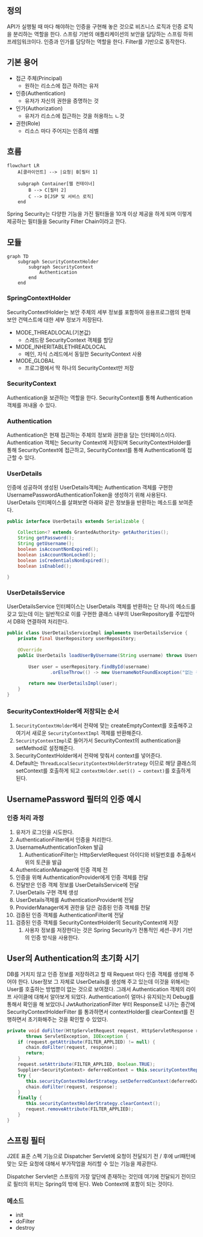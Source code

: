 ## 정의
API가 실행될 때 마다 해야하는 인증을 구현해 놓은 것으로 비즈니스 로직과 인증 로직을 분리하는 역할을 한다.
스프링 기반의 애플리케이션의 보안을 담당하는 스프링 하위 프레임워크이다. 
인증과 인가를 담당하는 역할을 한다.
Filter를 기반으로 동작한다.

## 기본 용어
- 접근 주체(Principal)
	- 원하는 리소스에 접근 하려는 유저
- 인증(Authentication)
	- 유저가 자신의 권한을 증명하는 것
- 인가(Authorization)
	- 유저가 리소스에 접근하는 것을 허용하느 ㄴ것
- 권한(Role)
	- 리소스 마다 주어지는 인증의 레벨

## 흐름
```mermaid 
flowchart LR
	A[클라이언트] --> |요청| B[필터 1]

	subgraph Container[웹 컨테이너]
		B --> C[필터 2]
		C --> D[JSP 및 서비스 로직]
	end
```

Spring Security는 다양한 기능을 가진 필터들을 10개 이상 제공을 하게 되며 이렇게 제공하는 필터들을
Security Filter Chain이라고 한다.


## 모듈

```mermaid
graph TD
    subgraph SecurityContextHolder
        subgraph SecurityContext
            Authentication
        end
    end
```
### SpringContextHolder
SecurityContextHolder는 보안 주체의 세부 정보를 포함하여 응용프로그램의 현재 보안 건텍스트에 대한 세부 정보가 저장된다.

- MODE_THREADLOCAL(기본값)
    - 스레드랑 SecurityContext 객체를 할당
- MODE_INHERITABLETHREADLOCAL
    - 메인, 자식 스레드에서 동일한 SecurityContext 사용
- MODE_GLOBAL
    - 프로그램에서 딱 하나의 SecurityContext만 저장

### SecurityContext
Authentication을 보관하는 역할을 한다. SecurityContext를 통해 Authentication 객체를 꺼내올 수 있다.

### Authentication
Authentication은 현재 접근하는 주체의 정보와 권한을 담는 인터페이스이다. Authentication 객체는 Security Context에 저장되며 SecurityContextHolder를 통해 SecurityContext에 접근하고, SecurityContext를 통해 Authentication에 접근할 수 있다.

### UserDetails

인증에 성공하여 생성된 UserDetails객체는 Authentication 객체를 구현한 UsernamePasswordAuthenticationToken을 생성하기 위해 사용된다.
UserDetails 인터페이스를 살펴보면 아래와 같은 정보들을 반환하는 메소드를 보여준다.

```java
public interface UserDetails extends Serializable {

    Collection<? extends GrantedAuthority> getAuthorities();
    String getPassword();
    String getUsername();
    boolean isAccountNonExpired();
    boolean isAccountNonLocked();
    boolean isCredentialsNonExpired();
    boolean isEnabled();
    
}
```

### UserDetailsService

UserDetailsService 인터페이스는 UserDetails 객체를 반환하는 단 하나의 메소드를 갖고 있는데 이는 일반적으로 이를 구현한 클래스 내부의 UserRepository를 주입받아서 DB와 연결하여 처리한다.
```Java
public class UserDetailsServiceImpl implements UserDetailsService {  
    private final UserRepository userRepository;  
  
    @Override  
    public UserDetails loadUserByUsername(String username) throws UsernameNotFoundException {  
  
        User user = userRepository.findById(username)  
                .orElseThrow(() -> new UsernameNotFoundException("없는 유저 입니다."));  
  
        return new UserDetailsImpl(user);  
    }  
}
```

### SecurityContextHolder에 저장되는 순서

1. `SecurityContextHolder`에서 전략에 맞는 createEmptyContext를 호출해주고 여기서 새로운 `SecurityContextImpl` 객체를 반환해준다.
2. `SecurityContextImpl`로 들어가서 SecurityContext의 authentication을 setMethod로 설정해준다.
3. SecurityContextHolder에서 전략에 맞춰서 context를 넣어준다.
4. Default는 `ThreadLocalSecurityContextHolderStrategy` 이므로 해당 클래스의 setContext를 호출하게 되고 `contextHolder.set(() → context)`를 호출하게 된다.
## UsernamePassword 필터의 인증 예시

### 인증 처리 과정
1. 유저가 로그인을 시도한다.
2. AuthenticationFilter에서 인증을 처리한다.
3. UsernameAuthenticationToken 발급
    1. AuthenticationFilter는 HttpServletRequest 아이디와 비밀번호를 추출해서 위의 토큰을 발급
4. AuthenticationManager에 인증 객체 전
5. 인증을 위해 AuthenticationProvider에게 인증 객체를 전달
6. 전달받은 인증 객체 정보를 UserDetailsService에 전달
7. UserDetails 구현 객체 생성
8. UserDetails객체를 AuthenticationProvider에 전달
9. ProviderManager에게 권한을 담은 검증된 인증 객체를 전달
10. 검증된 인증 객체를 AuthenticationFilter에 전달
11. 검증된 인증 객체를 SecurityContextHolder의 SecurityContext에 저장
    1. 사용자 정보를 저장한다는 것은 Spring Security가 전통적인 세션-쿠키 기반의 인증 방식을 사용한다.


## User의 Authentication의 초기화 시기
DB를 거치지 않고 인증 정보를 저장하려고 할 때 Request 마다 인증 객체를 생성해 주어야 한다.
User정보 그 자체로 UserDetails를 생성해 주고 있는데 이것을 위해서는 User를 호출하는 방법뿐이 없는 것으로 보여졌다.
그래서 Authentication 객체의 라이프 사이클에 대해서 알아보게 되었다.
Authentication이 얼마나 유지되는지 Debug를 통해서 확인을 해 보았더니 JwtAuthorizationFilter 부터 Response로 나가는 중간에 SecurityContextHolderFilter 를 통과하면서 contextHolder를 clearContext를 진행하면서 초기화해주는 것을 확인할 수 있었다.
```Java
private void doFilter(HttpServletRequest request, HttpServletResponse response, FilterChain chain)  
       throws ServletException, IOException {  
    if (request.getAttribute(FILTER_APPLIED) != null) {  
       chain.doFilter(request, response);  
       return;  
    }  
    request.setAttribute(FILTER_APPLIED, Boolean.TRUE);  
    Supplier<SecurityContext> deferredContext = this.securityContextRepository.loadDeferredContext(request);  
    try {  
       this.securityContextHolderStrategy.setDeferredContext(deferredContext);  
       chain.doFilter(request, response);  
    }  
    finally {  
       this.securityContextHolderStrategy.clearContext();  
       request.removeAttribute(FILTER_APPLIED);  
    }  
}
```



## 스프링 필터

J2EE 표준 스펙 기능으로 Dispatcher Servlet에 요청이 전달되기 전 / 후에 url패턴에 맞는 모든 요청에 대해서 부가작업을 처리할 수 있는 기능을 제공한다.

Dispatcher Servlet은 스프링의 가장 앞단에 존재하는 것인데 여기에 전달되기 전이므로 필터의 위치는 Spring의 밖에 된다. Web Context에 포함이 되는 것이다.
### 메소드
- init
- doFilter
- destroy
